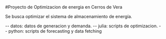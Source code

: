 #Proyecto de Optimizacion de energia en Cerros de Vera

Se busca optimizar el sistema de almacenamiento de energía.

-- datos: datos de generacion y demanda.
-- julia: scripts de optimizacion.
-- python: scripts de forecasting y data fetching 
